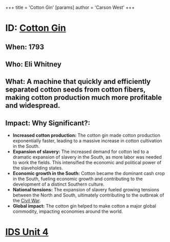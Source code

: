 +++
 title = 'Cotton Gin'
[params]
	author = 'Carson West'
+++
# ID: [Cotton Gin](./../cotton-gin/) 
## When: 1793 
## Who: Eli Whitney 
## What: A machine that quickly and efficiently separated cotton seeds from cotton fibers, making cotton production much more profitable and widespread.
## Impact: Why Significant?:
* **Increased cotton production:**  The cotton gin made cotton production exponentially faster, leading to a massive increase in cotton cultivation in the South. 
* **Expansion of slavery:**  The increased demand for cotton led to a dramatic expansion of slavery in the South, as more labor was needed to work the fields. This intensified the economic and political power of the slaveholding states.
* **Economic growth in the South:**  Cotton became the dominant cash crop in the South, fueling economic growth and contributing to the development of a distinct Southern culture. 
* **National tensions:** The expansion of slavery fueled growing tensions between the North and South, ultimately contributing to the outbreak of the [Civil War](./../civil-war/). 
* **Global impact:** The cotton gin helped to make cotton a major global commodity, impacting economies around the world. 

# [IDS Unit 4](./../ids-unit-4/)